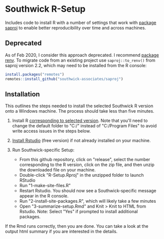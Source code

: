 # Southwick R-Setup

Includes code to install R with a number of settings that work with [package saproj](https://github.com/southwick-associates/saproj) to enable better reproducibility over time and across machines.

## Deprecated

As of Feb 2020, I consider this approach deprecated. I recommend [package renv](https://rstudio.github.io/renv/index.html). To migrate code from an existing project use `saproj::to_renv()` from saproj version 2.2, which may need to be installed from the R console:

```r
install.packages("remotes")
remotes::install_github("southwick-associates/saproj")
```

## Installation

This outlines the steps needed to install the selected Southwick R version onto a Windows machine. The process should take less than five minutes.

1. Install R [corresponding to selected version](https://cran.r-project.org/bin/windows/base/old/). Note that you'll need to change the default folder to "C:/" instead of "C:/Program Files" to avoid write access issues in the steps below.

2. [Install Rstudio](https://rstudio.com/products/rstudio/download/) (free version) if not already installed on your machine.

3. Run Southwick-specific Setup:
    + From this github repository, click on "release", select the number corresponding to the R version, click on the zip file, and then unzip the downloaded file on your machine.
    + Double-click "R-Setup.Rproj" in the unzipped folder to launch RStudio
    + Run "1-make-site-files.R"
    + Restart Rstudio. You should now see a Southwick-specific message appear in the R console.
    + Run "2-install-site-packages.R", which will likely take a few minutes
    + Open "3-summarize-setup.Rmd" and Knit > Knit to HTML from Rstudio. Note: Select "Yes" if prompted to install additional packages.
    
If the Rmd runs correctly, then you are done. You can take a look at the output html summary if you are interested in the details.
